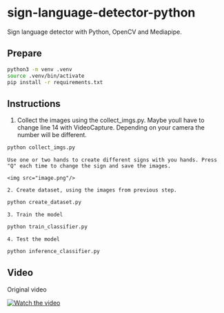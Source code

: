 # sign-language-detector-python

Sign language detector with Python, OpenCV and Mediapipe.

## Prepare

```bash
python3 -m venv .venv
source .venv/bin/activate
pip install -r requirements.txt
```

## Instructions

1. Collect the images using the collect_imgs.py. Maybe youll have to change line 14 with VideoCapture. Depending on your camera the number will be different.

```bash
python collect_imgs.py
```

    Use one or two hands to create different signs with you hands. Press "Q" each time to change the sign and save the images.

    <img src="image.png"/>

    2. Create dataset, using the images from previous step.

```bash
python create_dataset.py
```

    3. Train the model

```bash
python train_classifier.py
```

    4. Test the model

```bash
python inference_classifier.py
```

## Video

Original video

[![Watch the video](https://img.youtube.com/vi/MJCSjXepaAM/0.jpg)](https://www.youtube.com/watch?v=MJCSjXepaAM)

